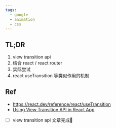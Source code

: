 ```yaml
---
tags:
  - google
  - animation
  - css
---
```

## TL;DR

1. view transition api
2. 结合 react / react router
3. 实际尝试
4. react useTransition 等类似作用的机制

## Ref
* https://react.dev/reference/react/useTransition
* [Using View Transition API in React App](https://malcolmkee.com/blog/view-transition-api-in-react-app/)

- [ ] view transition api 文章完成🔼 